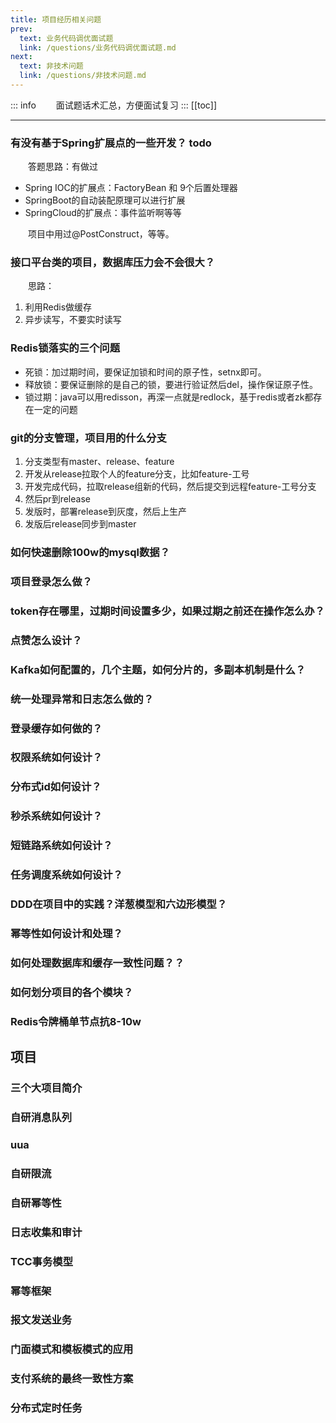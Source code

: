 ```yaml
---
title: 项目经历相关问题
prev:
  text: 业务代码调优面试题
  link: /questions/业务代码调优面试题.md
next:
  text: 非技术问题
  link: /questions/非技术问题.md
---
```

::: info
&#8195;&#8195;面试题话术汇总，方便面试复习
:::
[[toc]]

***
### 有没有基于Spring扩展点的一些开发？ todo
&#8195;&#8195;答题思路：有做过
- Spring IOC的扩展点：FactoryBean 和 9个后置处理器
- SpringBoot的自动装配原理可以进行扩展
- SpringCloud的扩展点：事件监听啊等等

&#8195;&#8195;项目中用过@PostConstruct，等等。

### 接口平台类的项目，数据库压力会不会很大？
&#8195;&#8195;思路：
1. 利用Redis做缓存
2. 异步读写，不要实时读写


### Redis锁落实的三个问题
- 死锁：加过期时间，要保证加锁和时间的原子性，setnx即可。
- 释放锁：要保证删除的是自己的锁，要进行验证然后del，操作保证原子性。
- 锁过期：java可以用redisson，再深一点就是redlock，基于redis或者zk都存在一定的问题

### git的分支管理，项目用的什么分支
1. 分支类型有master、release、feature
2. 开发从release拉取个人的feature分支，比如feature-工号
3. 开发完成代码，拉取release组新的代码，然后提交到远程feature-工号分支
4. 然后pr到release
5. 发版时，部署release到灰度，然后上生产
6. 发版后release同步到master

### 如何快速删除100w的mysql数据？

### 项目登录怎么做？

### token存在哪里，过期时间设置多少，如果过期之前还在操作怎么办？

### 点赞怎么设计？

### Kafka如何配置的，几个主题，如何分片的，多副本机制是什么？

### 统一处理异常和日志怎么做的？

### 登录缓存如何做的？

### 权限系统如何设计？

### 分布式id如何设计？

### 秒杀系统如何设计？

### 短链路系统如何设计？

### 任务调度系统如何设计？

### DDD在项目中的实践？洋葱模型和六边形模型？

### 幂等性如何设计和处理？

### 如何处理数据库和缓存一致性问题？？

### 如何划分项目的各个模块？

### Redis令牌桶单节点抗8-10w

## 项目
### 三个大项目简介

### 自研消息队列

### uua

### 自研限流

### 自研幂等性

### 日志收集和审计

### TCC事务模型

### 幂等框架

### 报文发送业务

### 门面模式和模板模式的应用

### 支付系统的最终一致性方案

### 分布式定时任务